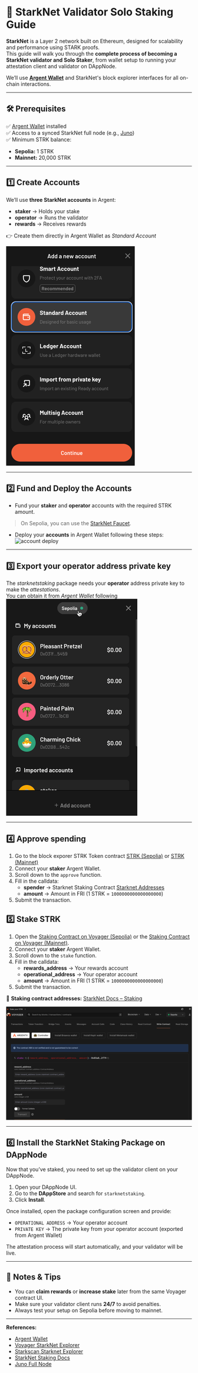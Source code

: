 # 🚀 StarkNet Validator Solo Staking Guide

**StarkNet** is a Layer 2 network built on Ethereum, designed for scalability and performance using STARK proofs.  
This guide will walk you through the **complete process of becoming a StarkNet validator and Solo Staker**, from wallet setup to running your attestation client and validator on DAppNode.

We’ll use **[Argent Wallet](https://www.argent.xyz/)** and StarkNet's block explorer interfaces for all on-chain interactions.

---

## 🛠 Prerequisites

✅ [Argent Wallet](https://www.argent.xyz/) installed  
✅ Access to a synced StarkNet full node (e.g., [Juno](https://github.com/dappnode/DAppNodePackage-juno-generic))  
✅ Minimum STRK balance:
- **Sepolia:** 1 STRK  
- **Mainnet:** 20,000 STRK  

---

## 1️⃣ Create Accounts

We’ll use **three StarkNet accounts** in Argent:

- **staker** → Holds your stake  
- **operator** → Runs the validator  
- **rewards** → Receives rewards  

👉 Create them directly in Argent Wallet as _Standard Account_

![Argent wallet create account](https://github.com/dappnode/DAppNodePackage-starknetstaking-generic/raw/main/images/argent-create-account.png)

---

## 2️⃣ Fund and Deploy the Accounts

- Fund your **staker** and **operator** accounts with the required STRK amount.  
> On Sepolia, you can use the [StarkNet Faucet](https://starknet-faucet.vercel.app).  

- Deploy your **accounts** in Argent Wallet following these steps:  
![account deploy](https://i.imgur.com/LzwWHl0.gif)

---

## 3️⃣ Export your operator address private key

The _starknetstaking_ package needs your **operator** address private key to make the _attestations_.  
You can obtain it from *Argent Wallet* following ![these steps](https://github.com/dappnode/DAppNodePackage-starknetstaking-generic/raw/main/images/export-pk.gif)

---

## 4️⃣ Approve spending

1. Go to the block exporer STRK Token contract [STRK (Sepolia)](https://sepolia.voyager.online/contract/0x04718f5a0fc34cc1af16a1cdee98ffb20c31f5cd61d6ab07201858f4287c938d#writeContract) or [STRK (Mainnet)](https://sepolia.voyager.online/contract/0x04718f5a0fc34cc1af16a1cdee98ffb20c31f5cd61d6ab07201858f4287c938d#writeContract)
2. Connect your **staker** Argent Wallet.  
3. Scroll down to the `approve` function.  
4. Fill in the calldata:
   - **spender** → Starknet Staking Contract [Starknet Addresses](https://docs.starknet.io/resources/chain-info/#staking)  
   - **amount** → Amount in FRI (1 STRK = `1000000000000000000`)  
5. Submit the transaction.  



## 5️⃣ Stake STRK

1. Open the [Staking Contract on Voyager (Sepolia)](https://sepolia.voyager.online/contract/0x03745ab04a431fc02871a139be6b93d9260b0ff3e779ad9c8b377183b23109f1#writeContract) or the [Staking Contract on Voyager (Mainnet)](https://voyager.online/contract/0x00ca1702e64c81d9a07b86bd2c540188d92a2c73cf5cc0e508d949015e7e84a7#writeContract).  
2. Connect your **staker** Argent Wallet.  
3. Scroll down to the `stake` function.  
4. Fill in the calldata:
   - **rewards_address** → Your rewards account  
   - **operational_address** → Your operator account  
   - **amount** → Amount in FRI (1 STRK = `1000000000000000000`)  
5. Submit the transaction.  

📌 **Staking contract addresses:** [StarkNet Docs – Staking](https://docs.starknet.io/resources/chain-info/#staking)

![Voyager write contract stake](https://github.com/dappnode/DAppNodePackage-starknetstaking-generic/raw/main/images/voyager-stake.png)

---

## 6️⃣ Install the StarkNet Staking Package on DAppNode

Now that you’ve staked, you need to set up the validator client on your DAppNode.

1. Open your DAppNode UI.  
2. Go to the **DAppStore** and search for `starknetstaking`.  
3. Click **Install**.  

Once installed, open the package configuration screen and provide:

- `OPERATIONAL ADDRESS` → Your operator account  
- `PRIVATE KEY` → The private key from your operator account (exported from Argent Wallet)

The attestation process will start automatically, and your validator will be live.

---

## 🧠 Notes & Tips

- You can **claim rewards** or **increase stake** later from the same Voyager contract UI.  
- Make sure your validator client runs **24/7** to avoid penalties.  
- Always test your setup on Sepolia before moving to mainnet.  

---

**References:**
- [Argent Wallet](https://www.argent.xyz/)  
- [Voyager StarkNet Explorer](https://voyager.online/)  
- [Starkscan Starknet Explorer](https://starkscan.co/)  
- [StarkNet Staking Docs](https://docs.starknet.io/architecture/staking/)  
- [Juno Full Node](https://github.com/NethermindEth/juno)  
